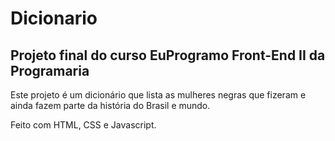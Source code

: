 # Dicionario

## Projeto final do curso EuProgramo Front-End II da Programaria

Este projeto é um dicionário que lista as mulheres negras que fizeram e ainda fazem parte da história do Brasil e mundo.

Feito com HTML, CSS e Javascript.
